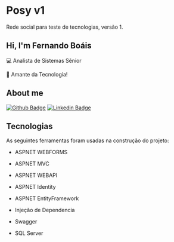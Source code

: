 # Posy v1
Rede social para teste de tecnologias, versão 1.


##  Hi, I'm Fernando Boáis

:computer: Analista de Sistemas Sênior

:blue_heart: Amante da Tecnologia! 


## About me

[![Github Badge](https://img.shields.io/badge/-Github-000?style=flat-square&logo=Github&logoColor=white&link=https://github.com/poseydonfba)](https://github.com/poseydonfba)
[![Linkedin Badge](https://img.shields.io/badge/-LinkedIn-blue?style=flat-square&logo=Linkedin&logoColor=white&link=https://www.linkedin.com/in/fernandoboais/)](https://www.linkedin.com/in/fernandoboais/)


## Tecnologias

As seguintes ferramentas foram usadas na construção do projeto:

- ASPNET WEBFORMS
- ASPNET MVC
- ASPNET WEBAPI
- ASPNET Identity
- ASPNET EntityFramework
- Injeção de Dependencia
- Swagger

- SQL Server

